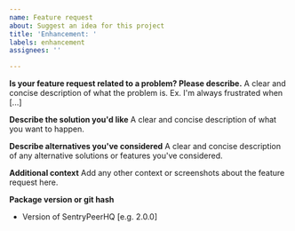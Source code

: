 ```yaml
---
name: Feature request
about: Suggest an idea for this project
title: 'Enhancement: '
labels: enhancement
assignees: ''

---
```


<!--SentryPeer features are generally contributed by the community.  If you are a developer and want to add a feature to SentryPeer, this can also be a good starting point for discussing it with the SentryPeer team prior to submitting your pull request.-->

**Is your feature request related to a problem? Please describe.**
A clear and concise description of what the problem is. Ex. I'm always frustrated when [...]

**Describe the solution you'd like**
A clear and concise description of what you want to happen.

**Describe alternatives you've considered**
A clear and concise description of any alternative solutions or features you've considered.

**Additional context**
Add any other context or screenshots about the feature request here.

**Package version or git hash**
- Version of SentryPeerHQ [e.g. 2.0.0]
